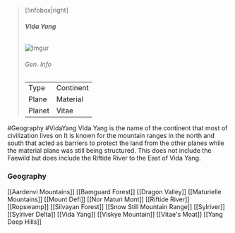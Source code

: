 > [!infobox|right]
> ###### **Vida Yang**
> ![Imgur](https://i.imgur.com/2A3OuPk.png)
> ###### Gen. Info
> | | |
> | - | - |
> |Type | Continent |
> |Plane| Material|
> |Planet|Vitae|

#Geography #VidaYang
Vida Yang is the name of the continent that most of civilization lives on It is known for the mountain ranges in the north and south that acted as barriers to protect the land from the other planes while the material plane was still being structured. This does not include the Faewild but does include the Riftide River to the East of Vida Yang.

### Geography
[[Aardenvi Mountains]]
[[Bamguard Forest]]
[[Dragon Valley]]
[[Maturielle Mountains]]
[[Mount Defi]]
[[Nor Maturi Mont]]
[[Riftide River‌]]
[[Ropswamp]]
[[Silvayan Forest]]
[[Snow Still Mountain Range]]
[[Sylriver]]
[[Sylriver Delta]]
[[Vida Yang]]
[[Viskye Mountain]]
[[Vitae's Moat]]
[[Yang Deep Hills]]
